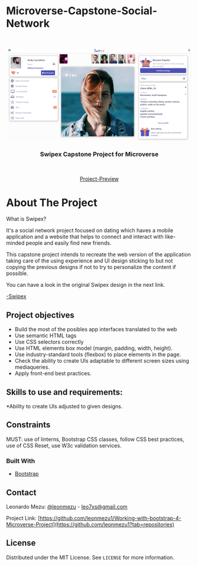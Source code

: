 # Microverse-Capstone-Social-Network

<!-- PROJECT LOGO DESKTOP-->
<br />
<p align="center">
  <a href="https://raw.githack.com/leonmezu1/Working-with-bootstrap-4-Microverse-Project/Beta/index.html">
    <img src="images/dashdesk.png" alt="dashdesk.png">
  </a>

  <h3 align="center">Swipex Capstone Project for Microverse</h3>
</p>

<br />
<p align="center">
  <a href="https://rawcdn.githack.com/leonmezu1/Microverse-Capstone-Social-Network/b085185be69404eea880e8d461e713e74f489115/login.html">Project-Preview</a>
</p>

<!-- ABOUT THE PROJECT -->
# About The Project

What is Swipex?

It's a social network project focused on dating which haves a mobile application and a website that helps to connect and interact with like-minded people and easily find new friends.

This capstone project intends to recreate the web version of the application taking care of the using experience and UI design sticking to but not copying the previous designs if not to try to personalize the content if possible.

You can have a look in the original Swipex design in the next link.

[-Swipex](https://fireart.studio/cases/swipex/)


## Project objectives

* Build the most of the posibles app interfaces translated to the web
* Use semantic HTML tags
* Use CSS selectors correctly
* Use HTML elements box model (margin, padding, width, height).
* Use industry-standard tools (flexbox) to place elements in the page.
* Check the ability to create UIs adaptable to different screen sizes using mediaqueries.
* Apply front-end best practices.


## Skills to use and requirements:

*Ability to create UIs adjusted to given designs.

## Constraints

MUST: use of linterns, Bootstrap CSS classes, follow CSS best practices, use of CSS Reset, use W3c validation services.


### Built With

* [Bootstrap](https://getbootstrap.com)



<!-- CONTACT -->
## Contact


Leonardo Mezu: [ @leonmezu](https://twitter.com/leonmezu) - leo7xs@gmail.com

Project Link: [https://github.com/leonmezu1/Working-with-bootstrap-4-Microverse-Project](https://github.com/leonmezu1?tab=repositories)



<!-- LICENSE -->
## License

Distributed under the MIT License. See `LICENSE` for more information.



